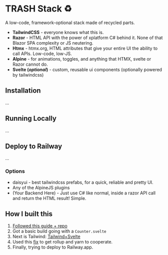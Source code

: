 # TRASH  Stack ♻️

A low-code, framework-optional stack made of recycled parts.

* __TailwindCSS__ - everyone knows what this is.
* __Razor__ - HTML API with the power of xplatform C# behind it. None of that Blazor SPA complexity or JS neutering.
* __Htmx__ - htmx.org, HTML attributes that give your entire UI the ability to call APIs. Low-code, low-JS.
* __Alpine__ - for animations, toggles, and anything that HTMX, svelte or Razor cannot do.
* __Svelte (*optional*)__ - custom, reusable ui components (optionally powered by tailwindcss)


## Installation


...


## Running Locally

...


## Deploy to Railway

...


### Options
* daisyui - best tailwindcss prefabs, for a quick, reliable and pretty UI.
* Any of the AlpineJS plugins
* (Your Backend Here) - Just use C# like normal, inside a razor API call and return the HTML result!  Simple.


## How I built this

1. [Followed this guide + repo](https://khalidabuhakmeh.com/add-svelte-to-aspnet-core-projects)
2. Got a basic build going with a `Counter.svelte`
3. Next is
   Tailwind: [Tailwind+Svelte](https://medium.com/@mdwikycahyo/how-to-set-up-svelte-using-vite-and-tailwind-css-617040ebccec)
4. Used this [fix](https://github.com/rollup/rollup/issues/4446) to get rollup and yarn to cooperate.
5. Finally, trying to deploy to Railway.app.
